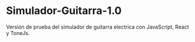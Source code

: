 # Simulador-Guitarra-1.0
Versión de prueba del simulador de guitarra electrica con JavaScript, React y ToneJs.
